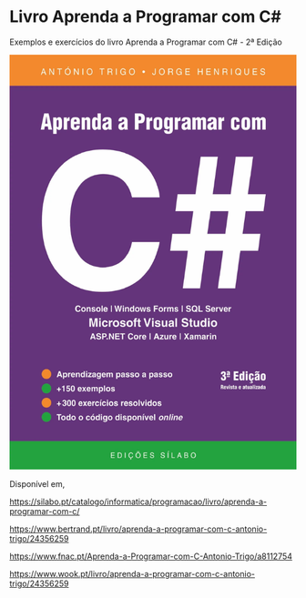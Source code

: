 # Livro Aprenda a Programar com C#
Exemplos e exercícios do livro Aprenda a Programar com C# - 2ª Edição

![Screenshot](9789895612888-scaled.webp)

Disponível em,

https://silabo.pt/catalogo/informatica/programacao/livro/aprenda-a-programar-com-c/

https://www.bertrand.pt/livro/aprenda-a-programar-com-c-antonio-trigo/24356259

https://www.fnac.pt/Aprenda-a-Programar-com-C-Antonio-Trigo/a8112754

https://www.wook.pt/livro/aprenda-a-programar-com-c-antonio-trigo/24356259
